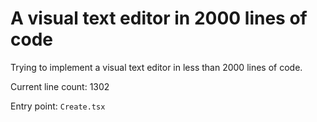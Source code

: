 # A visual text editor in 2000 lines of code

Trying to implement a visual text editor in less than 2000 lines of code.

Current line count: 1302

Entry point: `Create.tsx`
